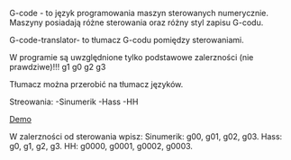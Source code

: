 G-code - to język programowania maszyn sterowanych numerycznie.
Maszyny posiadają różne sterowania oraz różny styl zapisu G-codu.

G-code-translator- to tłumacz G-codu pomiędzy sterowaniami.

W programie są uwzględnione tylko podstawowe zalerzności (nie prawdziwe)!!!
g1 g0 g2 g3 

Tłumacz można przerobić na tłumacz języków.

Streowania:
-Sinumerik
-Hass
-HH

[Demo](https://pawelpyc154.github.io/G-code-translator-Project-2/)

W zalerzności od sterowania wpisz:
Sinumerik: g00, g01, g02, g03.
Hass: g0, g1, g2, g3.
HH: g0000, g0001, g0002, g0003.

